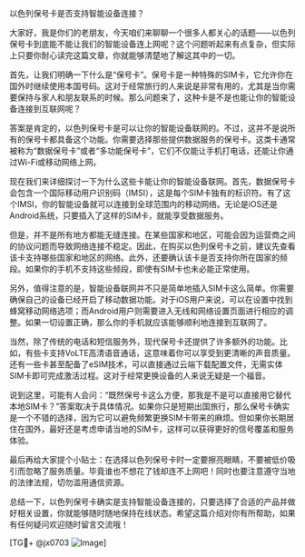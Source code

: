 以色列保号卡是否支持智能设备连接？

大家好，我是你们的老朋友，今天咱们来聊聊一个很多人都关心的话题——以色列保号卡到底能不能让我们的智能设备连上网呢？这个问题听起来有点复杂，但实际上只要你耐心读完这篇文章，你就能够清楚地了解这其中的一切。

首先，让我们明确一下什么是“保号卡”。保号卡是一种特殊的SIM卡，它允许你在国外时继续使用本国号码。这对于经常旅行的人来说是非常有用的，尤其是当你需要保持与家人和朋友联系的时候。那么问题来了，这种卡是不是也能让你的智能设备连接到互联网呢？

答案是肯定的，以色列保号卡是可以让你的智能设备联网的。不过，这并不是说所有的保号卡都具备这个功能。你需要选择那些提供数据服务的保号卡。这类卡通常被称为“数据保号卡”或者“多功能保号卡”，它们不仅能让手机打电话，还能让你通过Wi-Fi或移动网络上网。

现在我们来详细探讨一下为什么这些卡能让你的智能设备联网。首先，数据保号卡会包含一个国际移动用户识别码（IMSI），这是每个SIM卡独有的标识符。有了这个IMSI，你的智能设备就可以连接到全球范围内的移动网络。无论是iOS还是Android系统，只要插入了这样的SIM卡，就能享受数据服务。

但是，并不是所有地方都能无缝连接。在某些国家和地区，可能会因为运营商之间的协议问题而导致网络连接不稳定。因此，在购买以色列保号卡之前，建议先查看该卡支持哪些国家和地区的网络。此外，还要确认该卡是否支持你所在国家的频段。如果你的手机不支持这些频段，即使有SIM卡也未必能正常使用。

另外，值得注意的是，智能设备联网并不只是简单地插入SIM卡这么简单。你需要确保自己的设备已经开启了移动数据功能。对于iOS用户来说，可以在设置中找到蜂窝移动网络选项；而Android用户则需要进入无线和网络设置页面进行相应的调整。如果一切设置正确，那么你的手机就应该能够顺利地连接到互联网了。

当然，除了传统的电话和短信服务外，现代保号卡还提供了许多额外的功能。比如，有些卡支持VoLTE高清语音通话，这意味着你可以享受到更清晰的声音质量。还有一些卡甚至配备了eSIM技术，可以直接通过云端下载配置文件，无需实体SIM卡即可完成激活过程。这对于经常更换设备的人来说无疑是一个福音。

说到这里，可能有人会问：“既然保号卡这么方便，那我是不是可以直接用它替代本地SIM卡？”答案取决于具体情况。如果你只是短期出国旅行，那么保号卡确实是一个不错的选择，因为它可以避免频繁更换SIM卡带来的麻烦。但如果你长期居住在国外，最好还是考虑申请当地的SIM卡，这样可以获得更好的信号覆盖和服务体验。

最后再给大家提个小贴士：在选择以色列保号卡时一定要擦亮眼睛，不要被低价吸引而忽略了服务质量。毕竟谁也不想花了钱却连不上网吧！同时也要注意遵守当地的法律法规，切勿滥用通信资源。

总结一下，以色列保号卡确实是支持智能设备连接的，只要选择了合适的产品并做好相关设置，你就能够随时随地保持在线状态。希望这篇介绍对你有所帮助，如果有任何疑问欢迎随时留言交流哦！

[TG💪+ @jx0703 ![Image](https://github.com/user-attachments/assets/dbca1d08-cadb-493c-b0ec-ad6f7a83f270)]